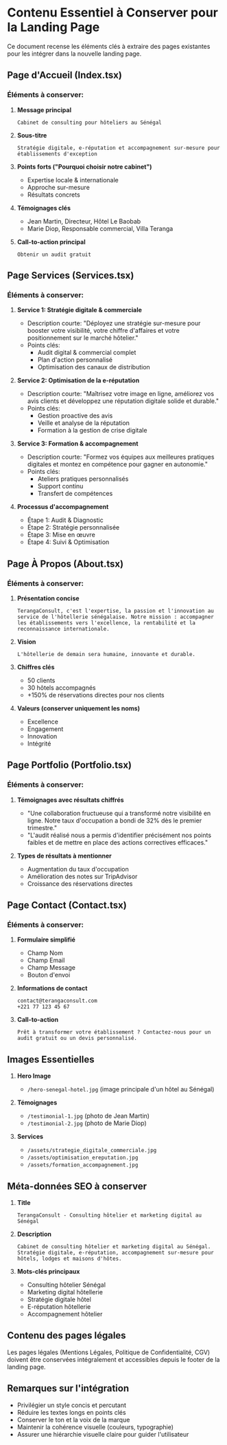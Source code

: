# Contenu Essentiel à Conserver pour la Landing Page

Ce document recense les éléments clés à extraire des pages existantes pour les intégrer dans la nouvelle landing page.

## Page d'Accueil (Index.tsx)

### Éléments à conserver:
1. **Message principal**
   ```
   Cabinet de consulting pour hôteliers au Sénégal
   ```

2. **Sous-titre**
   ```
   Stratégie digitale, e-réputation et accompagnement sur-mesure pour établissements d'exception
   ```

3. **Points forts ("Pourquoi choisir notre cabinet")**
   - Expertise locale & internationale
   - Approche sur-mesure
   - Résultats concrets

4. **Témoignages clés**
   - Jean Martin, Directeur, Hôtel Le Baobab
   - Marie Diop, Responsable commercial, Villa Teranga

5. **Call-to-action principal**
   ```
   Obtenir un audit gratuit
   ```

## Page Services (Services.tsx)

### Éléments à conserver:
1. **Service 1: Stratégie digitale & commerciale**
   - Description courte: "Déployez une stratégie sur-mesure pour booster votre visibilité, votre chiffre d'affaires et votre positionnement sur le marché hôtelier."
   - Points clés:
     - Audit digital & commercial complet
     - Plan d'action personnalisé
     - Optimisation des canaux de distribution

2. **Service 2: Optimisation de la e-réputation**
   - Description courte: "Maîtrisez votre image en ligne, améliorez vos avis clients et développez une réputation digitale solide et durable."
   - Points clés:
     - Gestion proactive des avis
     - Veille et analyse de la réputation
     - Formation à la gestion de crise digitale

3. **Service 3: Formation & accompagnement**
   - Description courte: "Formez vos équipes aux meilleures pratiques digitales et montez en compétence pour gagner en autonomie."
   - Points clés:
     - Ateliers pratiques personnalisés
     - Support continu
     - Transfert de compétences

4. **Processus d'accompagnement**
   - Étape 1: Audit & Diagnostic
   - Étape 2: Stratégie personnalisée
   - Étape 3: Mise en œuvre
   - Étape 4: Suivi & Optimisation

## Page À Propos (About.tsx)

### Éléments à conserver:
1. **Présentation concise**
   ```
   TerangaConsult, c'est l'expertise, la passion et l'innovation au service de l'hôtellerie sénégalaise. Notre mission : accompagner les établissements vers l'excellence, la rentabilité et la reconnaissance internationale.
   ```

2. **Vision**
   ```
   L'hôtellerie de demain sera humaine, innovante et durable.
   ```

3. **Chiffres clés**
   - 50 clients
   - 30 hôtels accompagnés
   - +150% de réservations directes pour nos clients

4. **Valeurs (conserver uniquement les noms)**
   - Excellence
   - Engagement
   - Innovation
   - Intégrité

## Page Portfolio (Portfolio.tsx)

### Éléments à conserver:
1. **Témoignages avec résultats chiffrés**
   - "Une collaboration fructueuse qui a transformé notre visibilité en ligne. Notre taux d'occupation a bondi de 32% dès le premier trimestre."
   - "L'audit réalisé nous a permis d'identifier précisément nos points faibles et de mettre en place des actions correctives efficaces."

2. **Types de résultats à mentionner**
   - Augmentation du taux d'occupation
   - Amélioration des notes sur TripAdvisor
   - Croissance des réservations directes

## Page Contact (Contact.tsx)

### Éléments à conserver:
1. **Formulaire simplifié**
   - Champ Nom
   - Champ Email
   - Champ Message
   - Bouton d'envoi

2. **Informations de contact**
   ```
   contact@terangaconsult.com
   +221 77 123 45 67
   ```

3. **Call-to-action**
   ```
   Prêt à transformer votre établissement ? Contactez-nous pour un audit gratuit ou un devis personnalisé.
   ```

## Images Essentielles

1. **Hero Image**
   - `/hero-senegal-hotel.jpg` (image principale d'un hôtel au Sénégal)

2. **Témoignages**
   - `/testimonial-1.jpg` (photo de Jean Martin)
   - `/testimonial-2.jpg` (photo de Marie Diop)

3. **Services**
   - `/assets/strategie_digitale_commerciale.jpg`
   - `/assets/optimisation_ereputation.jpg`
   - `/assets/formation_accompagnement.jpg`

## Méta-données SEO à conserver

1. **Title**
   ```
   TerangaConsult - Consulting hôtelier et marketing digital au Sénégal
   ```

2. **Description**
   ```
   Cabinet de consulting hôtelier et marketing digital au Sénégal. Stratégie digitale, e-réputation, accompagnement sur-mesure pour hôtels, lodges et maisons d'hôtes.
   ```

3. **Mots-clés principaux**
   - Consulting hôtelier Sénégal
   - Marketing digital hôtellerie
   - Stratégie digitale hôtel
   - E-réputation hôtellerie
   - Accompagnement hôtelier

## Contenu des pages légales

Les pages légales (Mentions Légales, Politique de Confidentialité, CGV) doivent être conservées intégralement et accessibles depuis le footer de la landing page.

## Remarques sur l'intégration

- Privilégier un style concis et percutant
- Réduire les textes longs en points clés
- Conserver le ton et la voix de la marque
- Maintenir la cohérence visuelle (couleurs, typographie)
- Assurer une hiérarchie visuelle claire pour guider l'utilisateur 